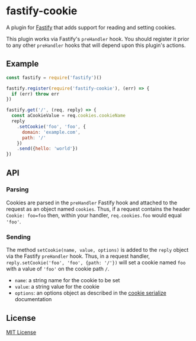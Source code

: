 # fastify-cookie

A plugin for [Fastify](http://fastify.io/) that adds support for reading and
setting cookies.

This plugin works via Fastify's `preHandler` hook. You should register it
prior to any other `preHandler` hooks that will depend upon this plugin's
actions.

## Example

```js
const fastify = require('fastify')()

fastify.register(require('fastify-cookie'), (err) => {
  if (err) throw err
})

fastify.get('/', (req, reply) => {
  const aCookieValue = req.cookies.cookieName
  reply
    .setCookie('foo', 'foo', {
      domain: 'example.com',
      path: '/'
    })
    .send({hello: 'world'})
})
```

## API

### Parsing

Cookies are parsed in the `preHandler` Fastify hook and attached to the request
as an object named `cookies`. Thus, if a request contains the header
`Cookie: foo=foo` then, within your handler, `req.cookies.foo` would equal
`'foo'`.

### Sending

The method `setCookie(name, value, options)` is added to the `reply` object
via the Fastify `preHandler` hook. Thus, in a request handler,
`reply.setCookie('foo', 'foo', {path: '/'})` will set a cookie named `foo`
with a value of `'foo'` on the cookie path `/`.

+ `name`: a string name for the cookie to be set
+ `value`: a string value for the cookie
+ `options`: an options object as described in the [cookie serialize][cs]
documentation

[cs]: https://www.npmjs.com/package/cookie#options-1

## License

[MIT License](http://jsumners.mit-license.org/)
